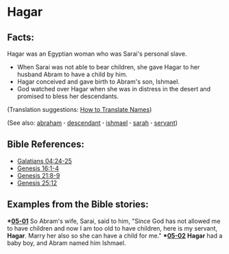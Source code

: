 # Hagar #

## Facts: ##

Hagar was an Egyptian woman who was Sarai's personal slave.

* When Sarai was not able to bear children, she gave Hagar to her husband Abram to have a child by him.
* Hagar conceived and gave birth to Abram's son, Ishmael.
* God watched over Hagar when she was in distress in the desert and promised to bless her descendants.

(Translation suggestions: [How to Translate Names](https://git.door43.org/Door43/en-ta-translate-vol1/src/master/content/translate_names.md))

(See also: [abraham](../other/abraham.md) **·** [descendant](../other/descendant.md) **·** [ishmael](../other/ishmael.md) **·** [sarah](../other/sarah.md) **·** [servant](../other/servant.md))

## Bible References: ##

* [Galatians 04:24-25](https://door43.org/en/bible/notes/gal/04/24)
* [Genesis 16:1-4](https://door43.org/en/bible/notes/gen/16/01)
* [Genesis 21:8-9](https://door43.org/en/bible/notes/gen/21/08)
* [Genesis 25:12](https://door43.org/en/bible/notes/gen/25/12)

## Examples from the Bible stories: ##

  __*[05-01](https://door43.org/en/obs/notes/frames/05-01)__ So Abram's wife, Sarai, said to him, "Since God has not allowed me to have children and now I am too old to have children, here is my servant, __Hagar__. Marry her also so she can have a child for me."
  __*[05-02](https://door43.org/en/obs/notes/frames/05-02)__ __Hagar__ had a baby boy, and Abram named him Ishmael.



